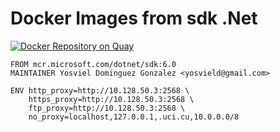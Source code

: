 Docker Images from sdk .Net
========================
[![Docker Repository on Quay](https://quay.io/repository/yosvield/sdk/status "Docker Repository on Quay")](https://quay.io/repository/yosvield/sdk)

```
FROM mcr.microsoft.com/dotnet/sdk:6.0
MAINTAINER Yosviel Dominguez Gonzalez <yosvield@gmail.com>

ENV http_proxy=http://10.128.50.3:2568 \
    https_proxy=http://10.128.50.3:2568 \
    ftp_proxy=http://10.128.50.3:2568 \
    no_proxy=localhost,127.0.0.1,.uci.cu,10.0.0.0/8
```
